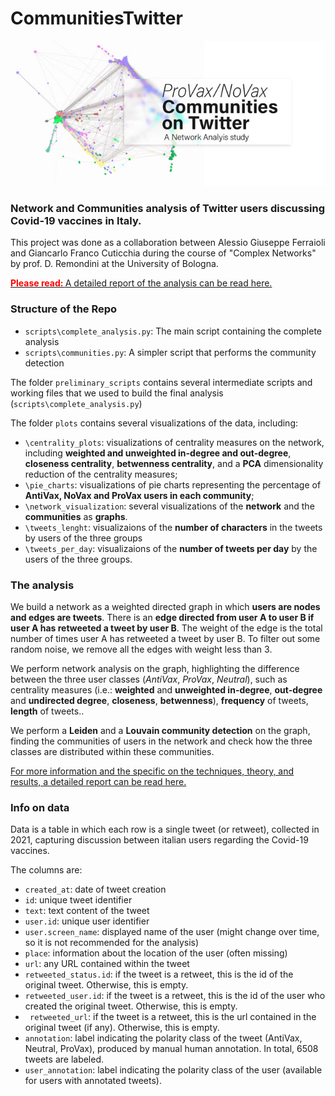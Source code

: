 # CommunitiesTwitter
![ProVax/NoVax Communities on Twitter](https://github.com/AlessioGFerraioli/CommunitiesTwitter/blob/main/header.jpg?raw=true)

### Network and Communities analysis of Twitter users discussing Covid-19 vaccines in Italy.

This project was done as a collaboration between Alessio Giuseppe Ferraioli and Giancarlo Franco Cuticchia during the course of "Complex Networks" by prof. D. Remondini at the University of Bologna. 

[__<span style="color:red"> Please read: </span>__ A detailed report of the analysis can be read here.](https://drive.google.com/file/d/1jgkCqYHEIYhxFxMG5rc_QwydLsOFgtUN/view?usp=sharing)

### Structure of the Repo

- ```scripts\complete_analysis.py```: The main script containing the complete analysis
- ```scripts\communities.py```: A simpler script that performs the community detection

The folder ```preliminary_scripts``` contains several intermediate scripts and working files that we used to build the final analysis (```scripts\complete_analysis.py```)

The folder ```plots``` contains several visualizations of the data, including:
- ```\centrality_plots```: visualizations of centrality measures on the network, including __weighted and unweighted in-degree and out-degree__, __closeness centrality__, __betwenness centrality__, and a __PCA__ dimensionality reduction of the centrality measures;
- ```\pie_charts```: visualizations of pie charts representing the percentage of __AntiVax, NoVax and ProVax users in each community__;
- ```\network_visualization```: several visualizations of the __network__ and the __communities__ as __graphs__.
- ```\tweets_lenght```: visualizaions of the __number of characters__ in the tweets by users of the three groups
- ```\tweets_per_day```: visualizaions of the __number of tweets per day__ by the users of the three groups.


### The analysis

We build a network as a weighted directed graph in which __users are nodes and edges are tweets__. There is an __edge directed from user A to user B if user A has retweeted a tweet by user B__. The weight of the edge is the total number of times user A has retweeted a tweet by user B.
To filter out some random noise, we remove all the edges with weight less than 3.

We perform network analysis on the graph, highlighting the difference between the three user classes (_AntiVax_, _ProVax_, _Neutral_), such as centrality measures (i.e.: __weighted__ and __unweighted in-degree__, __out-degree__ and __undirected degree__, __closeness__, __betwenness__), __frequency__ of tweets, __length__ of tweets..

We perform a __Leiden__ and a __Louvain community detection__ on the graph, finding the communities of users in the network and check how the three classes are distributed within these communities.

[For more information and the specific on the techniques, theory, and results, a detailed report can be read here.](https://drive.google.com/file/d/1jgkCqYHEIYhxFxMG5rc_QwydLsOFgtUN/view?usp=sharing)

### Info on data

Data is a table in which each row is a single tweet (or retweet), collected in 2021, capturing discussion between italian users regarding the Covid-19 vaccines.

The columns are:

- ```created_at```: date of tweet creation
- ```id```: unique tweet identifier 
- ```text```: text content of the tweet
- ```user.id```: unique user identifier
- ```user.screen_name```: displayed name of the user (might change over time, so it is not recommended for the analysis)
- ```place```: information about the location of the user (often missing)
- ```url```: any URL contained within the tweet
- ```retweeted_status.id```: if the tweet is a retweet, this is the id of the original tweet. Otherwise, this is empty.
- ```retweeted_user.id```: if the tweet is a retweet, this is the id of the user who created the original tweet. Otherwise, this is empty.
- ``` retweeted_url```: if the tweet is a retweet, this is the url contained in the original tweet (if any). Otherwise, this is empty.
- ```annotation```: label indicating the polarity class of the tweet (AntiVax, Neutral, ProVax), produced by manual human annotation. In total, 6508 tweets are labeled.
- ```user_annotation```: label indicating the polarity class of the user (available for users with annotated tweets).
